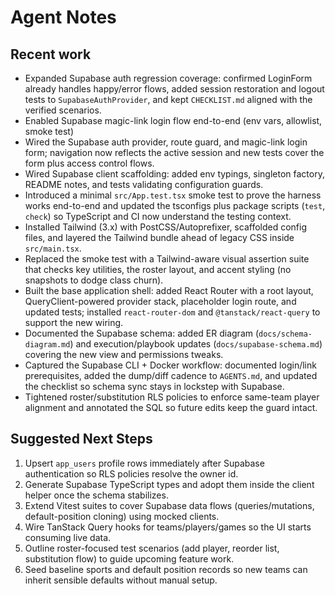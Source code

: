 # Agent Notes

## Recent work
- Expanded Supabase auth regression coverage: confirmed LoginForm already handles happy/error flows, added session restoration and logout tests to `SupabaseAuthProvider`, and kept `CHECKLIST.md` aligned with the verified scenarios.
- Enabled Supabase magic-link login flow end-to-end (env vars, allowlist, smoke test)
- Wired the Supabase auth provider, route guard, and magic-link login form; navigation now reflects the active session and new tests cover the form plus access control flows.
- Wired Supabase client scaffolding: added env typings, singleton factory, README notes, and tests validating configuration guards.
- Introduced a minimal `src/App.test.tsx` smoke test to prove the harness works end-to-end and updated the tsconfigs plus package scripts (`test`, `check`) so TypeScript and CI now understand the testing context.
- Installed Tailwind (3.x) with PostCSS/Autoprefixer, scaffolded config files, and layered the Tailwind bundle ahead of legacy CSS inside `src/main.tsx`.
- Replaced the smoke test with a Tailwind-aware visual assertion suite that checks key utilities, the roster layout, and accent styling (no snapshots to dodge class churn).
- Built the base application shell: added React Router with a root layout, QueryClient-powered provider stack, placeholder login route, and updated tests; installed `react-router-dom` and `@tanstack/react-query` to support the new wiring.
- Documented the Supabase schema: added ER diagram (`docs/schema-diagram.md`) and execution/playbook updates (`docs/supabase-schema.md`) covering the new view and permissions tweaks.
- Captured the Supabase CLI + Docker workflow: documented login/link prerequisites, added the dump/diff cadence to `AGENTS.md`, and updated the checklist so schema sync stays in lockstep with Supabase.
- Tightened roster/substitution RLS policies to enforce same-team player alignment and annotated the SQL so future edits keep the guard intact.

## Suggested Next Steps
1. Upsert `app_users` profile rows immediately after Supabase authentication so RLS policies resolve the owner id.
2. Generate Supabase TypeScript types and adopt them inside the client helper once the schema stabilizes.
3. Extend Vitest suites to cover Supabase data flows (queries/mutations, default-position cloning) using mocked clients.
4. Wire TanStack Query hooks for teams/players/games so the UI starts consuming live data.
5. Outline roster-focused test scenarios (add player, reorder list, substitution flow) to guide upcoming feature work.
6. Seed baseline sports and default position records so new teams can inherit sensible defaults without manual setup.
